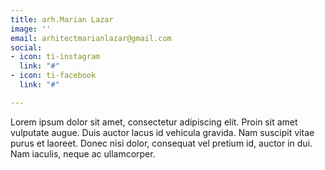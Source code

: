 ```yaml
---
title: arh.Marian Lazar
image: ''
email: arhitectmarianlazar@gmail.com
social:
- icon: ti-instagram
  link: "#"
- icon: ti-facebook
  link: "#"

---
```

Lorem ipsum dolor sit amet, consectetur adipiscing elit. Proin sit amet vulputate augue. Duis auctor lacus id vehicula gravida. Nam suscipit vitae purus et laoreet.
Donec nisi dolor, consequat vel pretium id, auctor in dui. Nam iaculis, neque ac ullamcorper.